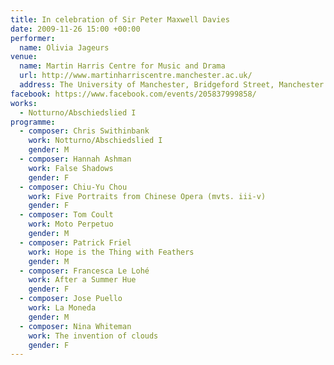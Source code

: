 ```yaml
---
title: In celebration of Sir Peter Maxwell Davies
date: 2009-11-26 15:00 +00:00
performer:
  name: Olivia Jageurs
venue:
  name: Martin Harris Centre for Music and Drama
  url: http://www.martinharriscentre.manchester.ac.uk/
  address: The University of Manchester, Bridgeford Street, Manchester M13 9PL, United Kingdom
facebook: https://www.facebook.com/events/205837999858/
works:
  - Notturno/Abschiedslied I
programme:
  - composer: Chris Swithinbank
    work: Notturno/Abschiedslied I
    gender: M
  - composer: Hannah Ashman
    work: False Shadows
    gender: F
  - composer: Chiu-Yu Chou
    work: Five Portraits from Chinese Opera (mvts. iii-v)
    gender: F
  - composer: Tom Coult
    work: Moto Perpetuo
    gender: M
  - composer: Patrick Friel
    work: Hope is the Thing with Feathers
    gender: M
  - composer: Francesca Le Lohé
    work: After a Summer Hue
    gender: F
  - composer: Jose Puello
    work: La Moneda
    gender: M
  - composer: Nina Whiteman
    work: The invention of clouds
    gender: F
---
```


